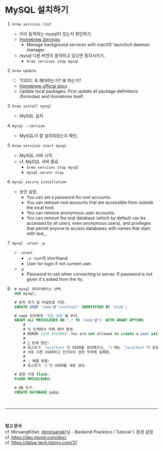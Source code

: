 # MySQL 설치하기

1. `brew services list`
    - 이미 동작하는 mysql이 있는지 확인하기. 
    - [Homebrew Services](https://github.com/Homebrew/homebrew-services)
        - Manage background services with macOS' launchctl daemon manager.
    - mysql 다른 버전이 동작하고 있으면 정지시키기.
        - `brew services stop mysql`
2. `brew update`
    - [ ] TODO: 꼭 해야하는가? 왜 하는가? 
    - [Homebrew official docs](https://docs.brew.sh/FAQ)
    - Update local packages. First update all package definitions (formulae) and Homebrew itself.
3. `brew install mysql`
    - MySQL 설치
4. `mysql --version`
    - MySQL이 잘 설치되었는지 확인.
5. `brew services start mysql`
    - MySQL 서버 시작.
    - cf. MySQL 서버 종료.
        - `brew services stop mysql`
        - `mysql.server stop`
6. `mysql_secure_installation`
    - 보안 설정.
        - You can set a password for root accounts.
        - You can remove root accounts that are accessible from outside the local host.
        - You can remove anonymous-user accounts.
        - You can remove the test database (which by default can be accessed by all users, even anonymous users), and privileges that permit anyone to access databases with names that start with test_.
7. `mysql -uroot -p`
    - `-uroot`
        - `-u root`의 shorthand
        - User for login if not current user.
    - `-p` 
        - Password to use when connecting to server. If password is
                      not given it's asked from the tty.

8. ``` SQL
    # mysql 데이터베이스 선택.
    USE mysql;

    # 유저 추가 및 비밀번호 지정.
    CREATE USER 'name'@'localhost' IDENTIFIED BY 'blah';

    # name 유저에게 '모든 권한'을 부여.
    GRANT ALL PRIVILEGES ON *.* TO 'name'@'%' WITH GRANT OPTION;
        #
        # 이 단계에서 아래 에러 발생. 
        # ERROR 1410 (42000): You are not allowed to create a user with GRANT
        #
        # 🤔 문제 원인:
        # 호스트가 'localhost'인 USER를 생성했으나, '%'에는 'localhost'가 포함되지 않기 때문에
        # 서로 다른 USER라고 인식되어 권한 부여에 실패함. 
        #
        # 💡 해결 방법:
        # 호스트가 '%'인 USER를 새로 생성.

    # 권한 지정 flush.
    FLUSH PRIVILEGES;

    # DB 추가.
    CREATE DATABASE pabp;
    ```
<br/>

----- 

<br/>

**참고 문서**  
cf. MinsangK(twt. [@minsangk](https://twitter.com/minsangk))님 - Backend Pracktice / Tutorial 1. 환경 설정  
cf. https://dev.mysql.com/doc/  
cf. https://dalya-tech.tistory.com/37
